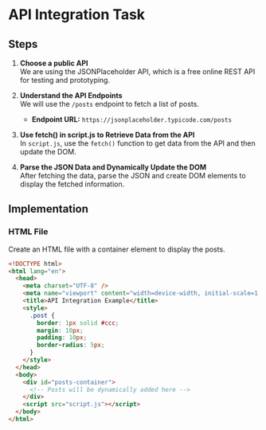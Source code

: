 # API Integration Task

## Steps

1. **Choose a public API**  
   We are using the JSONPlaceholder API, which is a free online REST API for testing and prototyping.

2. **Understand the API Endpoints**  
   We will use the `/posts` endpoint to fetch a list of posts.

   - **Endpoint URL:** `https://jsonplaceholder.typicode.com/posts`

3. **Use fetch() in script.js to Retrieve Data from the API**  
   In `script.js`, use the `fetch()` function to get data from the API and then update the DOM.

4. **Parse the JSON Data and Dynamically Update the DOM**  
   After fetching the data, parse the JSON and create DOM elements to display the fetched information.

## Implementation

### HTML File

Create an HTML file with a container element to display the posts.

```html
<!DOCTYPE html>
<html lang="en">
  <head>
    <meta charset="UTF-8" />
    <meta name="viewport" content="width=device-width, initial-scale=1.0" />
    <title>API Integration Example</title>
    <style>
      .post {
        border: 1px solid #ccc;
        margin: 10px;
        padding: 10px;
        border-radius: 5px;
      }
    </style>
  </head>
  <body>
    <div id="posts-container">
      <!-- Posts will be dynamically added here -->
    </div>
    <script src="script.js"></script>
  </body>
</html>
```
